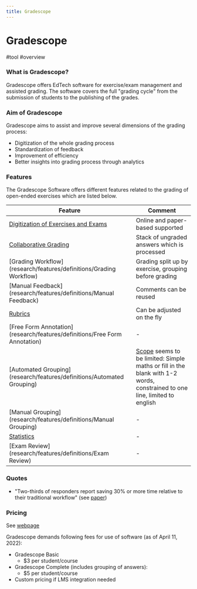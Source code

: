 ```yaml
---
title: Gradescope
---
```


# Gradescope

#tool #overview

### What is Gradescope?

Gradescope offers EdTech software for exercise/exam management and assisted grading. The software covers the full "grading cycle" from the submission of students to the publishing of the grades.

### Aim of Gradescope

Gradescope aims to assist and improve several dimensions of the grading process:

- Digitization of the whole grading process
- Standardization of feedback
- Improvement of efficiency
- Better insights into grading process through analytics

### Features

The Gradescope Software offers different features related to the grading of open-ended exercises which are listed below.

| Feature                                                                              | Comment                                                                                                                                                          |
| ------------------------------------------------------------------------------------ | ---------------------------------------------------------------------------------------------------------------------------------------------------------------- |
| [Digitization of Exercises and Exams](research/features/definitions/Digitization.md) | Online and paper-based supported                                                                                                                                 |
| [Collaborative Grading](research/features/definitions/Collaboration.md)              | Stack of ungraded answers which is processed                                                                                                                     |
| [Grading Workflow](research/features/definitions/Grading Workflow)                   | Grading split up by exercise, grouping before grading                                                                                                            |
| [Manual Feedback](research/features/definitions/Manual Feedback)                     | Comments can be reused                                                                                                                                           |
| [Rubrics](research/features/definitions/Rubrics)                                     | Can be adjusted on the fly                                                                                                                                       |
| [Free Form Annotation](research/features/definitions/Free Form Annotation)           | -                                                                                                                                                                |
| [Automated Grouping](research/features/definitions/Automated Grouping)               | [Scope](research/features/Feature%20Scope.md) seems to be limited: Simple maths or fill in the blank with 1-2 words, constrained to one line, limited to english |
| [Manual Grouping](research/features/definitions/Manual Grouping)                     | -                                                                                                                                                                |
| [Statistics](research/features/definitions/Statistics)                               | -                                                                                                                                                                |
| [Exam Review](research/features/definitions/Exam Review)                             | -                                                                                                                                                                |

### Quotes

- "Two-thirds of responders report saving 30% or more time relative to their traditional workflow" (see [paper](research/tools/documents/Gradescope-2017.pdf))

### Pricing

See [webpage](https://www.gradescope.com/pricing)

Gradescope demands following fees for use of software (as of April 11, 2022):

- Gradescope Basic
  - $3 per student/course
- Gradescope Complete (includes grouping of answers):
  - $5 per student/course
- Custom pricing if LMS integration needed
